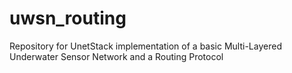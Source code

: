 # uwsn_routing
Repository for UnetStack implementation of a basic Multi-Layered Underwater Sensor Network and a Routing Protocol
